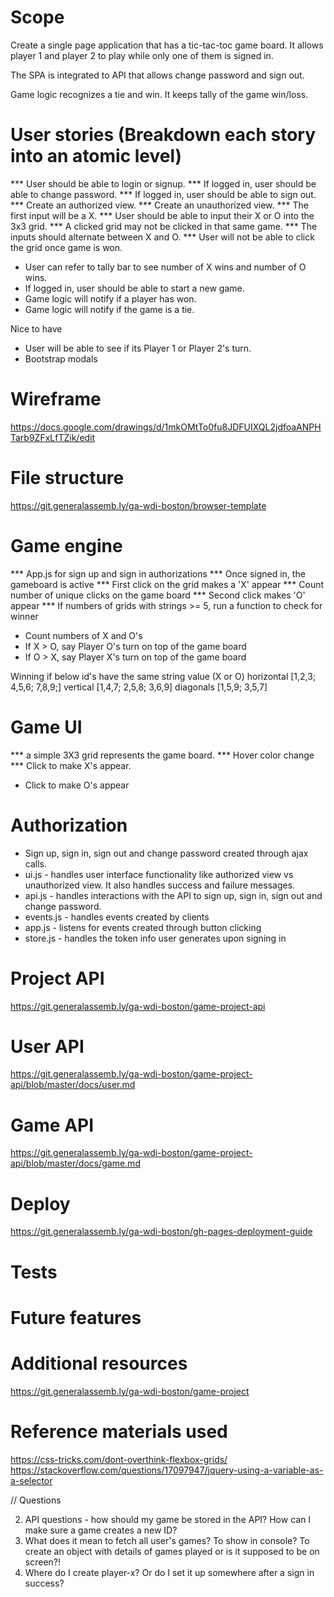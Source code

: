 # Scope
Create a single page application that has a tic-tac-toc game board. It allows player 1
and player 2 to play while only one of them is signed in.

The SPA is integrated to API that allows change password and sign out.

Game logic recognizes a tie and win. It keeps tally  of the game win/loss.

# User stories (Breakdown each story into an atomic level)
*** User should be able to login or signup.
*** If logged in, user should be able to change password.
*** If logged in, user should be able to sign out.
*** Create an authorized view.
*** Create an unauthorized view.
*** The first input will be a X.
*** User should be able to input their X or O into the 3x3 grid.
*** A clicked grid may not be clicked in that same game.
*** The inputs should alternate between X and O.
*** User will not be able to click the grid once game is won.
* User can refer to tally bar to see number of X wins and number of O wins.
* If logged in, user should be able to start a new game.
* Game logic will notify if a player has won.
* Game logic will notify if the game is a tie.

Nice to have
* User will be able to see if its Player 1 or Player 2's turn.
* Bootstrap modals

# Wireframe
https://docs.google.com/drawings/d/1mkOMtTo0fu8JDFUIXQL2jdfoaANPHTarb9ZFxLfTZik/edit

# File structure
https://git.generalassemb.ly/ga-wdi-boston/browser-template

# Game engine
*** App.js for sign up and sign in authorizations
*** Once signed in, the gameboard is active
*** First click on the grid makes a 'X' appear
*** Count number of unique clicks on the game board
*** Second click makes 'O' appear
*** If numbers of grids with strings >= 5, run a function to check for winner

* Count numbers of X and O's
* If X > O, say Player O's turn on top of the game board
* If O > X, say Player X's turn on top of the game board

Winning if below id's have the same string value (X or O)
horizontal [1,2,3; 4,5,6; 7,8,9;]
vertical [1,4,7; 2,5,8; 3,6,9]
diagonals [1,5,9; 3,5,7]

# Game UI
*** a simple 3X3 grid represents the game board.
*** Hover color change
*** Click to make X's appear.
* Click to make O's appear

# Authorization
* Sign up, sign in, sign out and change password created through ajax calls.
* ui.js - handles user interface functionality like authorized view vs unauthorized view. It also handles success and failure messages.
* api.js - handles interactions with the API to sign up, sign in, sign out and change password.
* events.js - handles events created by clients
* app.js - listens for events created through button clicking
* store.js - handles the token info user generates upon signing in

# Project API
https://git.generalassemb.ly/ga-wdi-boston/game-project-api

# User API
https://git.generalassemb.ly/ga-wdi-boston/game-project-api/blob/master/docs/user.md

# Game API
https://git.generalassemb.ly/ga-wdi-boston/game-project-api/blob/master/docs/game.md

# Deploy
https://git.generalassemb.ly/ga-wdi-boston/gh-pages-deployment-guide
# Tests

# Future features

# Additional resources
https://git.generalassemb.ly/ga-wdi-boston/game-project

# Reference materials used
https://css-tricks.com/dont-overthink-flexbox-grids/
https://stackoverflow.com/questions/17097947/jquery-using-a-variable-as-a-selector




// Questions

2. API questions - how should my game be stored in the API? How can I make sure a game creates a new ID?
3. What does it mean to fetch all user's games? To show in console? To create an object with details of games played or is it supposed to be on screen?!
4. Where do I create player-x? Or do I set it up somewhere after a sign in success?
